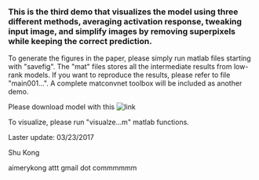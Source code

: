 ### This is the third demo that visualizes the model using three different methods, averaging activation response, tweaking input image, and simplify images by removing superpixels while keeping the correct prediction.


To generate the figures in the paper, please simply run matlab files starting with "savefig". The "mat" files stores all the intermediate results from low-rank models. If you want to reproduce the results, please refer to file "main001...". A complete matconvnet toolbox will be included as another demo.

Please download model with this ![link](https://drive.google.com/open?id=0BxeylfSgpk1MOGNPZkxiWE1NUUU)

To visualize, please run "visualze...m" matlab functions.


Laster update: 03/23/2017

Shu Kong 

aimerykong attt gmail dot commmmmm





